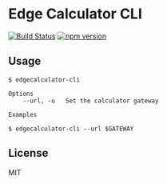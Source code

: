 # Edge Calculator CLI

[![Build Status](https://travis-ci.org/biicreative/edgecalculator-cli.svg?branch=master)](https://travis-ci.org/biicreative/edgecalculator-cli)
[![npm version](https://badge.fury.io/js/edgecalculator-cli.svg)](https://www.npmjs.com/package/edgecalculator-cli)

## Usage

```
$ edgecalculator-cli 

Options
    --url, -u   Set the calculator gateway

Examples

$ edgecalculator-cli --url $GATEWAY
```  

## License

MIT
